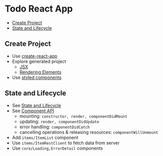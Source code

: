 # Todo React App

- [Create Project](#create-project)
- [State and Lifecycle](#state-and-lifecycle)

## Create Project

- Use [create-react-app](https://reactjs.org/docs/create-a-new-react-app.html#create-react-app)
- Explore generated project
  - [JSX](https://reactjs.org/docs/introducing-jsx.html)
  - [Rendering Elements](https://reactjs.org/docs/rendering-elements.html)
- Use [styled components](https://github.com/styled-components/styled-components)

## State and Lifecycle

- See [State and Lifecycle](https://reactjs.org/docs/state-and-lifecycle.html)
- See [Component API](https://reactjs.org/docs/react-component.html)
  - mounting: `constructor, render, componentDidMount`
  - updating: `render, componentDidUpdate`
  - error handling: `componentDidCatch`
  - cancelling operations & releasing resources: `componentWillUnmount`
- Add `items/ItemList` component
- Use `items/ItemRestClient` to fetch data from server
- Use `core/Loading,ErrorDetail` components
